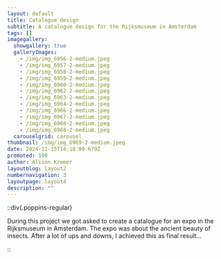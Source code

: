 ```yaml
---
layout: default
title: Catalogue design
subtitle: A catalogue design for the Rijksmuseum in Amsterdam
tags: []
imagegallery:
  showgallery: true
  galleryImages:
    - /img/img_6956-2-medium.jpeg
    - /img/img_6957-2-medium.jpeg
    - /img/img_6958-2-medium.jpeg
    - /img/img_6959-2-medium.jpeg
    - /img/img_6960-2-medium.jpeg
    - /img/img_6962-2-medium.jpeg
    - /img/img_6963-2-medium.jpeg
    - /img/img_6964-2-medium.jpeg
    - /img/img_6966-2-medium.jpeg
    - /img/img_6967-2-medium.jpeg
    - /img/img_6968-2-medium.jpeg
    - /img/img_6968-2-medium.jpeg
  carouselgrid: carousel
thumbnail: /img/img_6969-2-medium.jpeg
date: 2024-11-15T14:18:09.679Z
promoted: 100
author: Alison Kremer
layoutblog: layout2
numbernavigation: 3
layoutpage: layout4
description: ""
---
```

::div{.poppins-regular}

During this project we got asked to create a catalogue for an expo in the Rijksmuseum in Amsterdam. The expo was about the ancient beauty of insects. After a lot of ups and downs, I achieved this as final result...

::
